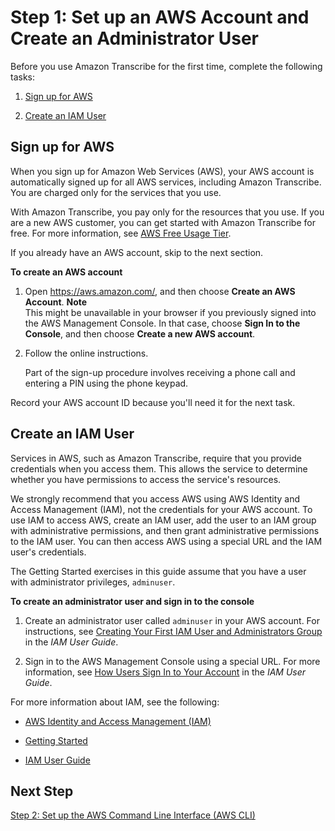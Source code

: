 # Step 1: Set up an AWS Account and Create an Administrator User<a name="setting-up-asc"></a>

Before you use Amazon Transcribe for the first time, complete the following tasks:

1. [Sign up for AWS](#setting-up-asc-signup)

1. [Create an IAM User](#setting-up-asc-iam)

## Sign up for AWS<a name="setting-up-asc-signup"></a>

When you sign up for Amazon Web Services \(AWS\), your AWS account is automatically signed up for all AWS services, including Amazon Transcribe\. You are charged only for the services that you use\.

With Amazon Transcribe, you pay only for the resources that you use\. If you are a new AWS customer, you can get started with Amazon Transcribe for free\. For more information, see [AWS Free Usage Tier](https://aws.amazon.com//free/)\.

If you already have an AWS account, skip to the next section\. 

**To create an AWS account**

1. Open [https://aws\.amazon\.com/](https://aws.amazon.com/), and then choose **Create an AWS Account**\.
**Note**  
This might be unavailable in your browser if you previously signed into the AWS Management Console\. In that case, choose **Sign In to the Console**, and then choose **Create a new AWS account**\.

1. Follow the online instructions\.

   Part of the sign\-up procedure involves receiving a phone call and entering a PIN using the phone keypad\.

Record your AWS account ID because you'll need it for the next task\.

## Create an IAM User<a name="setting-up-asc-iam"></a>

Services in AWS, such as Amazon Transcribe, require that you provide credentials when you access them\. This allows the service to determine whether you have permissions to access the service's resources\. 

We strongly recommend that you access AWS using AWS Identity and Access Management \(IAM\), not the credentials for your AWS account\. To use IAM to access AWS, create an IAM user, add the user to an IAM group with administrative permissions, and then grant administrative permissions to the IAM user\. You can then access AWS using a special URL and the IAM user's credentials\.

The Getting Started exercises in this guide assume that you have a user with administrator privileges, `adminuser`\. 

**To create an administrator user and sign in to the console**

1. Create an administrator user called `adminuser` in your AWS account\. For instructions, see [Creating Your First IAM User and Administrators Group](http://docs.aws.amazon.com/IAM/latest/UserGuide/getting-started_create-admin-group.html) in the *IAM User Guide*\.

1. Sign in to the AWS Management Console using a special URL\. For more information, see [How Users Sign In to Your Account](http://docs.aws.amazon.com/IAM/latest/UserGuide/getting-started_how-users-sign-in.html) in the *IAM User Guide*\.

For more information about IAM, see the following:

+ [AWS Identity and Access Management \(IAM\)](https://aws.amazon.com/iam/)

+ [Getting Started](http://docs.aws.amazon.com/IAM/latest/UserGuide/getting-started.html)

+ [IAM User Guide](http://docs.aws.amazon.com/IAM/latest/UserGuide/)

## Next Step<a name="setting-up-asc-next-step-2"></a>

[Step 2: Set up the AWS Command Line Interface \(AWS CLI\)](setup-asc-awscli.md)